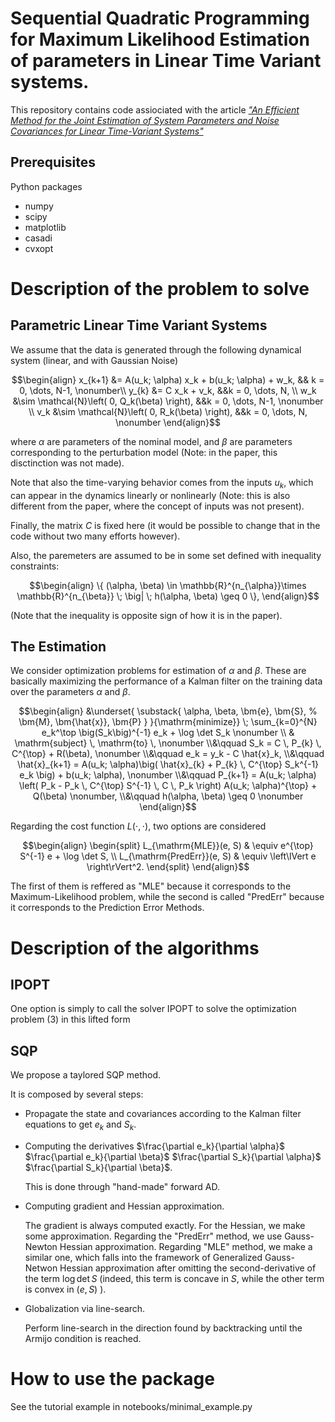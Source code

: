 # Sequential Quadratic Programming for Maximum Likelihood Estimation of parameters in Linear Time Variant systems.
This repository contains code assiociated with the article [_"An Efficient Method for the Joint Estimation of System Parameters and
Noise Covariances for Linear Time-Variant Systems"_](https://arxiv.org/pdf/2211.12302.pdf)

## Prerequisites

Python packages

- numpy
- scipy
- matplotlib
- casadi
- cvxopt


# Description of the problem to solve

## Parametric Linear Time Variant Systems

We assume that the data is generated through the following dynamical system (linear, and with Gaussian Noise)

```math
\begin{align}
			x_{k+1} &= A(u_k; \alpha) x_k + b(u_k; \alpha) + w_k, && k = 0, \dots, N-1, \nonumber\\
			y_{k} &= C x_k + v_k, &&k = 0, \dots, N, \\
			w_k &\sim \mathcal{N}\left( 0, Q_k(\beta) \right), &&k = 0, \dots, N-1,  \nonumber \\
			v_k &\sim \mathcal{N}\left( 0, R_k(\beta) \right), &&k = 0, \dots, N,  \nonumber 
\end{align}
```

where $\alpha$ are parameters of the nominal model, and $\beta$ are parameters corresponding to the perturbation model (Note: in the paper, this disctinction was not made).

Note that also the time-varying behavior comes from the inputs $u_k$, which can appear in the dynamics linearly or nonlinearly (Note: this is also different from the paper, where the concept of inputs was not present).

Finally, the matrix $C$ is fixed here (it would be possible to change that in the code without two many efforts however).

Also, the paremeters are assumed to be in some set defined with inequality constraints:
```math
\begin{align}
	\{ (\alpha, \beta) \in \mathbb{R}^{n_{\alpha}}\times \mathbb{R}^{n_{\beta}}  \; \big| \; h(\alpha, \beta) \geq 0 \},
\end{align}
```

(Note that the inequality is opposite sign of how it is in the paper).

## The Estimation

We consider optimization problems for estimation of $\alpha$ and $\beta$.
These are basically maximizing the performance of a Kalman filter on the training data over the parameters $\alpha$ and $\beta$.


```math
\begin{align}
		&\underset{ \substack{
				\alpha, \beta, \bm{e}, \bm{S},
				%				 \bm{M},
				\bm{\hat{x}}, \bm{P}
			}
		}{\mathrm{minimize}} \; \sum_{k=0}^{N} e_k^\top \big(S_k\big)^{-1} e_k + \log \det S_k \nonumber \\
		& \mathrm{subject}  \, \mathrm{to} \, \nonumber
		\\&\qquad
		S_k = C \, P_{k} \, C^{\top} + R(\beta), \nonumber
		\\&\qquad
		e_k = y_k - C \hat{x}_k,
		\\&\qquad
		\hat{x}_{k+1} = A(u_k; \alpha)\big( \hat{x}_{k} + P_{k} \, C^{\top} S_k^{-1} e_k \big) + b(u_k; \alpha), \nonumber
		\\&\qquad
		P_{k+1} = A(u_k; \alpha) \left(  P_k - P_k \, C^{\top} S^{-1} \, C \, P_k  \right) A(u_k; \alpha)^{\top} + Q(\beta) \nonumber,
        \\&\qquad
        h(\alpha, \beta) \geq 0 \nonumber
	\end{align}
```


Regarding the cost function $L(\cdot, \cdot)$, two options are considered
```math
\begin{align}
		\begin{split}
			L_{\mathrm{MLE}}(e, S) & \equiv e^{\top} S^{-1} e + \log \det S, \\
			L_{\mathrm{PredErr}}(e, S) & \equiv \left\lVert e \right\rVert^2.
		\end{split}
	\end{align}
```
The first of them is reffered as "MLE" because it corresponds to the Maximum-Likelihood problem, while the second is called "PredErr" because it corresponds to the Prediction Error Methods.

# Description of the algorithms

## IPOPT
One option is simply to call the solver IPOPT to solve the optimization problem (3) in this lifted form

## SQP

We propose a taylored SQP method.

It is composed by several steps:

- Propagate the state and covariances according to the Kalman filter equations to get $e_k$ and $S_k$.
- Computing the derivatives
    $\frac{\partial e_k}{\partial \alpha}$
    $\frac{\partial e_k}{\partial \beta}$
    $\frac{\partial S_k}{\partial \alpha}$
    $\frac{\partial S_k}{\partial \beta}$.

    This is done through "hand-made" forward AD.
- Computing gradient and Hessian approximation. 
   
    The gradient is always computed exactly. For the Hessian, we make some approximation.
    Regarding the "PredErr" method, we use Gauss-Newton Hessian approximation.
    Regarding "MLE" method, we make a similar one, which falls into the framework of Generalized Gauss-Netwon Hessian approximation after omitting the second-derivative of the term $\log \det S$ (indeed, this term is concave in $S$, while the other term is convex in $\left( e, S \right)$  ).
- Globalization via line-search. 
  
  Perform line-search in the direction found by backtracking until the Armijo condition is reached. 

# How to use the package

See the tutorial example in notebooks/minimal_example.py

